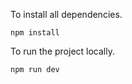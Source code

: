 To install all dependencies.

```
npm install
```

To run the project locally.

```
npm run dev
```
